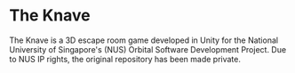 # The Knave
The Knave is a 3D escape room game developed in Unity for the National University of Singapore's (NUS) Orbital Software Development Project. Due to NUS IP rights, the original repository has been made private.
